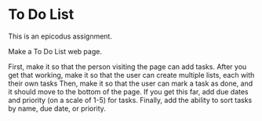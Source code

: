 To Do List
========

This is an epicodus assignment.

Make a To Do List web page.

First, make it so that the person visiting the page can add tasks.
After you get that working, make it so that the user can create multiple lists, each with their own tasks
Then, make it so that the user can mark a task as done, and it should move to the bottom of the page.
If you get this far, add due dates and priority (on a scale of 1-5) for tasks.
Finally, add the ability to sort tasks by name, due date, or priority.

